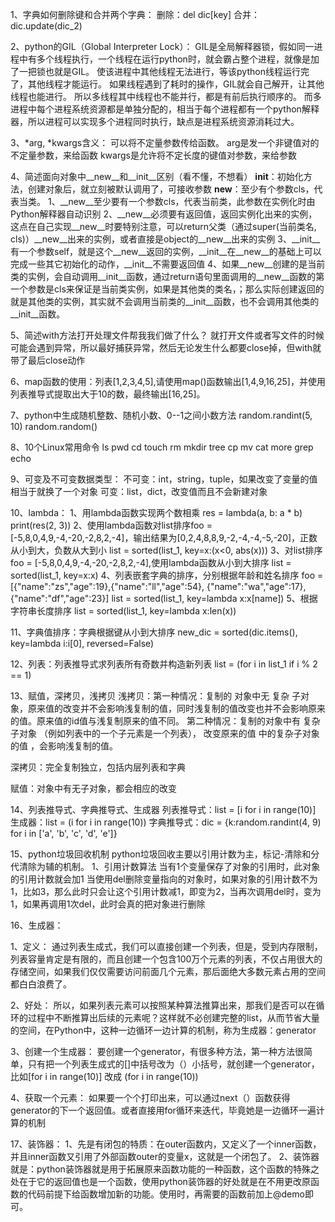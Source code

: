 1、字典如何删除键和合并两个字典：
删除：del dic[key]
合并：dic.update(dic_2)

2、python的GIL（Global Interpreter Lock）：
GIL是全局解释器锁，假如同一进程中有多个线程执行，一个线程在运行python时，就会霸占整个进程，就像是加了一把锁也就是GIL。
使该进程中其他线程无法进行，等该python线程运行完了，其他线程才能运行。
如果线程遇到了耗时的操作，GIL就会自己解开，让其他线程也能进行。
所以多线程其中线程也不能并行，都是有前后执行顺序的。
而多进程中每个进程系统资源都是单独分配的，相当于每个进程都有一个python解释器，所以进程可以实现多个进程同时执行，缺点是进程系统资源消耗过大。

3、*arg, *kwargs含义：
可以将不定量参数传给函数。
arg是发一个非键值对的不定量参数，来给函数
kwargs是允许将不定长度的键值对参数，来给参数

4、简述面向对象中__new__和__init__区别（看不懂，不想看）
__init__：初始化方法，创建对象后，就立刻被默认调用了，可接收参数
__new__：至少有个参数cls，代表当类。
1、__new__至少要有一个参数cls，代表当前类，此参数在实例化时由Python解释器自动识别
2、__new__必须要有返回值，返回实例化出来的实例，这点在自己实现__new__时要特别注意，可以return父类（通过super(当前类名, cls)）__new__出来的实例，或者直接是object的__new__出来的实例
3、__init__有一个参数self，就是这个__new__返回的实例，__init__在__new__的基础上可以完成一些其它初始化的动作，__init__不需要返回值
4、如果__new__创建的是当前类的实例，会自动调用__init__函数，通过return语句里面调用的__new__函数的第一个参数是cls来保证是当前类实例，如果是其他类的类名，；那么实际创建返回的就是其他类的实例，其实就不会调用当前类的__init__函数，也不会调用其他类的__init__函数。

5、简述with方法打开处理文件帮我我们做了什么？
就打开文件或者写文件的时候可能会遇到异常，所以最好捕获异常，然后无论发生什么都要close掉，但with就带了最后close动作

6、map函数的使用：列表[1,2,3,4,5],请使用map()函数输出[1,4,9,16,25]，并使用列表推导式提取出大于10的数，最终输出[16,25]。

7、python中生成随机整数、随机小数、0--1之间小数方法
random.randint(5, 10)
random.random()

8、10个Linux常用命令
ls pwd cd touch rm mkdir tree cp mv cat more grep echo

9、可变及不可变数据类型：
不可变：int，string，tuple，如果改变了变量的值相当于就换了一个对象
可变：list，dict，改变值而且不会新建对象

10、lambda：
    1、用lambda函数实现两个数相乘
    res = lambda(a, b: a * b)
    print(res(2, 3))
    2、使用lambda函数对list排序foo = [-5,8,0,4,9,-4,-20,-2,8,2,-4]，输出结果为[0,2,4,8,8,9,-2,-4,-4,-5,-20]，正数从小到大，负数从大到小
    list = sorted(list_1, key=x:(x<0, abs(x)))
    3、对list排序foo = [-5,8,0,4,9,-4,-20,-2,8,2,-4],使用lambda函数从小到大排序
    list = sorted(list_1, key=x:x)
    4、列表嵌套字典的排序，分别根据年龄和姓名排序
    foo = [{"name":"zs","age":19},{"name":"ll","age":54},
    {"name":"wa","age":17},{"name":"df","age":23}]
    list = sorted(list_1, key=lambda x:x[name])
    5、根据字符串长度排序
    list = sorted(list_1, key=lambda x:len(x))

11、字典值排序：字典根据键从小到大排序
new_dic = sorted(dic.items(), key=lambda i:i[0], reversed=False)

12、列表：列表推导式求列表所有奇数并构造新列表
list = (for i in list_1 if i % 2 == 1)

13、赋值，深拷贝，浅拷贝
浅拷贝：第一种情况：复制的 对象中无 复杂 子对象，原来值的改变并不会影响浅复制的值，同时浅复制的值改变也并不会影响原来的值。原来值的id值与浅复制原来的值不同。
第二种情况：复制的对象中有 复杂 子对象 （例如列表中的一个子元素是一个列表）， 改变原来的值 中的复杂子对象的值 ，会影响浅复制的值。

深拷贝：完全复制独立，包括内层列表和字典

赋值：对象中有无子对象，都会相应的改变

14、列表推导式、字典推导式、生成器
列表推导式：list = [i for i in range(10)]
生成器：list = (i for i in range(10))
字典推导式：dic = {k:random.randint(4, 9) for i in ['a', 'b', 'c', 'd', 'e']}

15、python垃圾回收机制
python垃圾回收主要以引用计数为主，标记-清除和分代清除为辅的机制。
1、引用计数算法
当有1个变量保存了对象的引用时，此对象的引用计数就会加1
当使用del删除变量指向的对象时，如果对象的引用计数不为1，比如3，那么此时只会让这个引用计数减1，即变为2，当再次调用del时，变为1，如果再调用1次del，此时会真的把对象进行删除

16、生成器：

1、定义：
    通过列表生成式，我们可以直接创建一个列表，但是，受到内存限制，列表容量肯定是有限的，而且创建一个包含100万个元素的列表，不仅占用很大的存储空间，如果我们仅仅需要访问前面几个元素，那后面绝大多数元素占用的空间都白白浪费了。

2、好处：
    所以，如果列表元素可以按照某种算法推算出来，那我们是否可以在循环的过程中不断推算出后续的元素呢？这样就不必创建完整的list，从而节省大量的空间，在Python中，这种一边循环一边计算的机制，称为生成器：generator

3、创建一个生成器：
    要创建一个generator，有很多种方法，第一种方法很简单，只有把一个列表生成式的[]中括号改为（）小括号，就创建一个generator，比如[for i in range(10)] 改成 (for i in range(10))

4、获取一个元素：
    如果要一个个打印出来，可以通过next（）函数获得generator的下一个返回值。或者直接用for循环来迭代，毕竟她是一边循环一遍计算的机制

17、装饰器：
1、先是有闭包的特质：在outer函数内，又定义了一个inner函数，并且inner函数又引用了外部函数outer的变量x，这就是一个闭包了。
2、装饰器就是：python装饰器就是用于拓展原来函数功能的一种函数，这个函数的特殊之处在于它的返回值也是一个函数，使用python装饰器的好处就是在不用更改原函数的代码前提下给函数增加新的功能。使用时，再需要的函数前加上@demo即可。